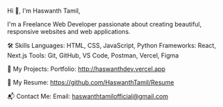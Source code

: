 Hi 👋, I'm Haswanth Tamil,

I'm a Freelance Web Developer passionate about creating beautiful, responsive websites and web applications.

🛠️ Skills
Languages: HTML, CSS, JavaScript, Python
Frameworks: React, Next.js
Tools: Git, GitHub, VS Code, Postman, Vercel, Figma

📂 My Projects:
Portfolio: http://haswanthdev.vercel.app

📜 My Resume:
https://github.com/HaswanthTamil/Resume

📬 Contact Me:
Email: haswanthtamilofficial@gmail.com
